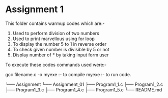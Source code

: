 # Assignment 1
 This folder contains warmup codes which are:- 
 1. Used to perform division of two numbers
 2. Used to print marvellous using for loop
 3. To display the number 5 to 1 in reverse order
 4. To check given number is divisible by 5 or not
 5. Display number of * by taking input form user 
 
 To execute these codes commands used were:- 
 
 gcc filename.c -o myexe :- to compile 
 myexe :- to run code.


└── Assignment
    └── Assignment_01
        ├── Program1_1.c
        ├── Program1_2.c
        ├── Program1_3.c
        ├── Program1_4.c
        ├── Program1_5.c
        └── README.md
